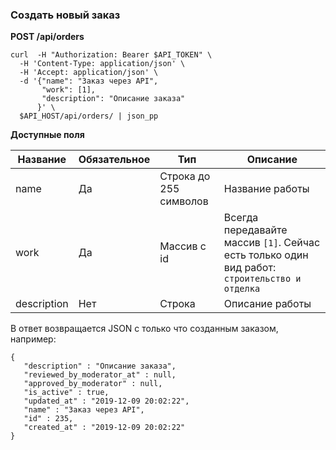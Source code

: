 ### Создать новый заказ

**POST /api/orders**       

```
curl  -H "Authorization: Bearer $API_TOKEN" \
  -H 'Content-Type: application/json' \
  -H 'Accept: application/json' \
  -d '{"name": "Заказ через API", 
       "work": [1],
       "description": "Описание заказа"
      }' \
  $API_HOST/api/orders/ | json_pp
```

**Доступные поля**

| Название | Обязательное | Тип | Описание |
|-----|------|---|---|
| name | Да | Строка до 255 символов | Название работы |
| work | Да | Массив с id | Всегда передавайте массив `[1]`. Сейчас есть только один вид работ: `строительство и отделка` |
| description | Нет | Строка | Описание работы |

В ответ возвращается JSON c только что созданным заказом, например:

```
{
   "description" : "Описание заказа",
   "reviewed_by_moderator_at" : null,
   "approved_by_moderator" : null,
   "is_active" : true,
   "updated_at" : "2019-12-09 20:02:22",
   "name" : "Заказ через API",
   "id" : 235,
   "created_at" : "2019-12-09 20:02:22"
}
```
